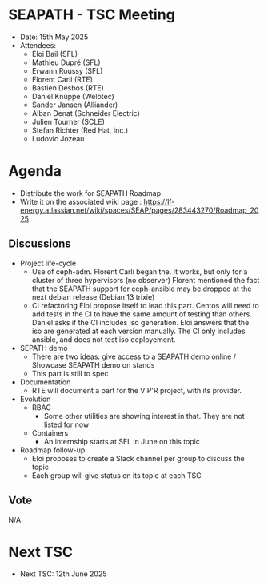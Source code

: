 # SEAPATH - TSC Meeting

- Date: 15th May 2025
- Attendees:
    - Eloi Bail (SFL)
    - Mathieu Dupré (SFL)
    - Erwann Roussy (SFL)
    - Florent Carli (RTE)
    - Bastien Desbos (RTE)
    - Daniel Knüppe (Welotec)
    - Sander Jansen (Alliander)
    - Alban Denat (Schneider Electric)
    - Julien Tourner (SCLE)
    - Stefan Richter (Red Hat, Inc.)
    - Ludovic Jozeau

# Agenda

- Distribute the work for SEAPATH Roadmap
- Write it on the associated wiki page :
https://lf-energy.atlassian.net/wiki/spaces/SEAP/pages/283443270/Roadmap_2025

## Discussions

- Project life-cycle
    - Use of ceph-adm.
        Florent Carli began the. It works, but only for a cluster of three hypervisors (no observer)
        Florent mentioned the fact that the SEAPATH support for ceph-ansible may be dropped at the next debian release (Debian 13 trixie)
    - CI refactoring
        Eloi propose itself to lead this part.
        Centos will need to add tests in the CI to have the same amount of testing than others.
        Daniel asks if the CI includes iso generation. Eloi answers that the iso are generated at each version manually. The CI only includes ansible, and does not test iso deployement.
- SEPATH demo
    - There are two ideas: give access to a SEAPATH demo online / Showcase SEAPATH demo on stands
    - This part is still to spec
- Documentation
    - RTE will document a part for the VIP'R project, with its provider.
- Evolution
    - RBAC
        - Some other utilities are showing interest in that. They are not listed for now
    - Containers
        - An internship starts at SFL in June on this topic
- Roadmap follow-up
    - Eloi proposes to create a Slack channel per group to discuss the topic
    - Each group will give status on its topic at each TSC

## Vote

N/A

# Next TSC

- Next TSC: 12th June 2025
